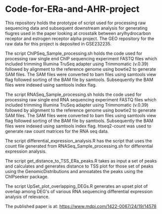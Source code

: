 # Code-for-ERa-and-AHR-project
This repository holds the prototype of script used for processing raw sequencing data and subsequent downstream analysis for generating fiugres used in the paper looking at crosstalk between arylhydrocarbon receptor and estrogen receptor alpha project.
The GEO repository for the raw data for this project is deposited in GSE232235.

The script ChIPSeq_Sample_processing.sh holds the code used for processing raw single end ChIP sequencing experiment FASTQ files which included trimming Illumina TruSeq adapter using Trimmomatic (v.0.39) followed by alignment to the reference genome using bowtie2 to generate SAM files. The SAM files were converted to bam files using samtools view flag followed sorting of the BAM file by samtools. Subsequently the BAM files were indexed using samtools index flag.

The script RNASeq_Sample_processing.sh holds the code used for processing raw single end RNA sequencing experiment FASTQ files which included trimming Illumina TruSeq adapter using Trimmomatic (v.0.39) followed by alignment to the reference genome using bowtie2 to generate SAM files. The SAM files were converted to bam files using samtools view flag followed sorting of the BAM file by samtools. Subsequently the BAM files were indexed using samtools index flag. htseq2-count was used to generate raw count matrices for the RNA seq data.

The script differential_expression_analysis.R has the script that uses the count file generated from RNASeq_Sample_processing.sh for differential expression analysis.

The script get_distance_to_TSS_ERa_peaks.R takes as input a set of peaks and calculates and generates distance to TSS plot for those set of peaks using the GenomicDistributions and annoatates the peaks using the ChIPseeker package. 

The script UpSet_plot_overlapping_DEGs.R generates an upset plot of overlap among DEG's of various RNA sequencing differential expression analysis of relevance. 



The published paper is at: https://www.mdpi.com/1422-0067/24/19/14578
